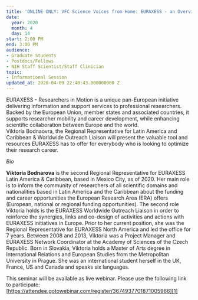 ```yaml
---
title: 'ONLINE ONLY: VFC Science Voices from Home: EURAXESS - an Overview'
date:
  year: 2020
  month: 4
  day: 14
start: 2:00 PM
end: 3:00 PM
audience:
- Graduate Students
- Postdocs/Fellows
- NIH Staff Scientist/Staff Clinician
topic:
- Informational Session
updated_at: 2020-04-09 22:40:43.000000000 Z
---
```

EURAXESS - Researchers in Motion is a unique pan-European initiative
delivering information and support services to professional researchers.
Backed by the European Union, member states and associated countries, it
supports researcher mobility and career development, while enhancing
scientific collaboration between Europe and the world.  
Viktoria Bodnaovra, the Regional Representative for Latin America and
Caribbean &amp; Worldwide Outreach Liaison will present the valuable
tool and resources EURAXESS has to offer for everybody who is looking to
optimize their research career.

*Bio*

**Viktoria Bodnarova** is the second Regional Representative for
EURAXESS Latin America &amp; Caribbean, based in Mexico City, as of
2020. Her main role is to inform the community of researchers of all
scientific domains and nationalities based in Latin America and the
Caribbean about the funding and career opportunities the European
Research Area (ERA) offers (European, national or regional funding
opportunities). The second role Viktoria holds is the EURAXESS Worldwide
Outreach Liaison in order to reinforce the synergies, links and
co-design of activities and actions with EURAXESS initiatives in Europe.
Prior to her current position, she was the Regional Representative for
EURAXESS North America and led the office for 7 years. Between 2008 and
2013, Viktoria was a Project Manager and EURAXESS Network Coordinator at
the Academy of Sciences of the Czech Republic. Born in Slovakia,
Viktoria holds a Master of Arts degree in International Relations and
European Studies from the Metropolitan University in Prague. She was an
international student herself in the UK, France, US and Canada and
speaks six languages.

This seminar will be available as live webinar. Please use the following
link to participate: 
[https://attendee.gotowebinar.com/register/3674937701871005966][1]



[1]: https://attendee.gotowebinar.com/register/3674937701871005966
